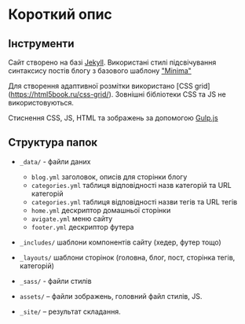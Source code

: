 #  Короткий опис

## Інструменти

Сайт створено на базі [Jekyll](https://jekyllrb.com/). Використані стилі підсвічування синтаксису постів блогу з базового шаблону ["Minima"](https://github.com/jekyll/minima)


Для створення адаптивної розмітки використано [CSS grid] (https://html5book.ru/css-grid/). Зовнішні бібліотеки CSS та JS не використовуються.

Стиснення CSS, JS, HTML та зображень за допомогою [Gulp.js](https://gulpjs.com/)

## Структура папок

+ `_data/` - файли даних

   * `blog.yml` заголовок, описів для сторінки блогу
   * `categories.yml` таблиця відповідності назв категорій та URL категорій
   * `categories.yml` таблиця відповідності назви тегів та URL тегів
   * `home.yml` дескриптор домашньої сторінки
   * `avigate.yml` меню сайту
   * `footer.yml` дескриптор футера

+ `_includes/` шаблони компонентів сайту (хедер, футер тощо)
+ `_layouts/` шаблони сторінок (головна, блог, пост, сторінка тегів, категорій)
+ `_sass/` - файли стилів
+ `assets/` – файли зображень, головний файл стилів, JS.
+ `_site/` – результат складання.
